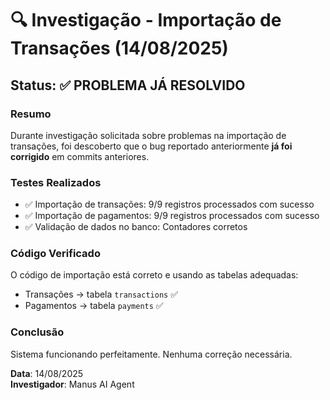 # 🔍 Investigação - Importação de Transações (14/08/2025)

## Status: ✅ PROBLEMA JÁ RESOLVIDO

### Resumo
Durante investigação solicitada sobre problemas na importação de transações, foi descoberto que o bug reportado anteriormente **já foi corrigido** em commits anteriores.

### Testes Realizados
- ✅ Importação de transações: 9/9 registros processados com sucesso
- ✅ Importação de pagamentos: 9/9 registros processados com sucesso
- ✅ Validação de dados no banco: Contadores corretos

### Código Verificado
O código de importação está correto e usando as tabelas adequadas:
- Transações → tabela `transactions` ✅
- Pagamentos → tabela `payments` ✅

### Conclusão
Sistema funcionando perfeitamente. Nenhuma correção necessária.

**Data**: 14/08/2025  
**Investigador**: Manus AI Agent

